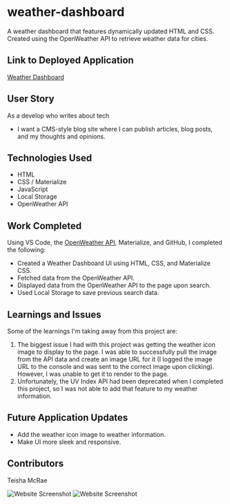 # weather-dashboard
A weather dashboard that features dynamically updated HTML and CSS. Created using the OpenWeather API to retrieve weather data for cities. 

## Link to Deployed Application
[Weather Dashboard](xx)

## User Story
As a develop who writes about tech
* I want a CMS-style blog site where I can publish articles, blog posts, and my thoughts and opinions.

## Technologies Used
* HTML
* CSS / Materialize
* JavaScript
* Local Storage
* OpenWeather API
 
## Work Completed

Using VS Code, the [OpenWeather API](https://openweathermap.org/api), Materialize, and GitHub, I completed the following:

* Created a Weather Dashboard UI using HTML, CSS, and Materialize CSS.
* Fetched data from the OpenWeather API.
* Displayed data from the OpenWeather API to the page upon search.
* Used Local Storage to save previous search data.
 
## Learnings and Issues
Some of the learnings I'm taking away from this project are:
1. The biggest issue I had with this project was getting the weather icon image to display to the page. I was able to successfully pull the image from the API data and create an image URL for it (I logged the image URL to the console and was sent to the correct image upon clicking). However, I was unable to get it to render to the page.
2. Unfortunately, the UV Index API had been deprecated when I completed this project, so I was not able to add that feature to my weather information. 

## Future Application Updates
* Add the weather icon image to weather information. 
* Make UI more sleek and responsive.
 
## Contributors
Teisha McRae

![Website Screenshot](xx)
![Website Screenshot](xx)


